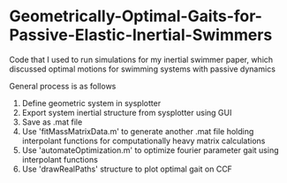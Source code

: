 # Geometrically-Optimal-Gaits-for-Passive-Elastic-Inertial-Swimmers
Code that I used to run simulations for my inertial swimmer paper, which discussed optimal motions for swimming systems with passive dynamics

General process is as follows
1) Define geometric system in sysplotter
2) Export system inertial structure from sysplotter using GUI
3) Save as .mat file
4) Use 'fitMassMatrixData.m' to generate another .mat file holding interpolant functions for computationally heavy matrix calculations
5) Use 'automateOptimization.m' to optimize fourier parameter gait using interpolant functions
6) Use 'drawRealPaths' structure to plot optimal gait on CCF
